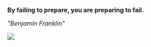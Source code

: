 **By failing to prepare, you are preparing to fail.**

*"Benjamin Franklin"*

![](https://api.nosense.lol/ghvc/?username=cdfrm)